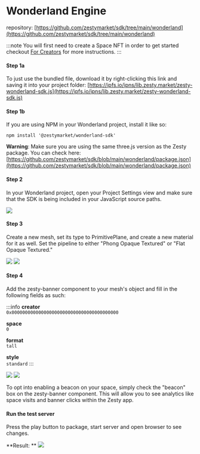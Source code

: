 # Wonderland Engine

repository: [https://github.com/zestymarket/sdk/tree/main/wonderland](https://github.com/zestymarket/sdk/tree/main/wonderland)

:::note
You will first need to create a Space NFT in order to get started checkout [For Creators](../../create-space.md) for more instructions.
:::


#### Step 1a

To just use the bundled file, download it by right-clicking this link and saving it into your project folder: [https://ipfs.io/ipns/lib.zesty.market/zesty-wonderland-sdk.js](https://ipfs.io/ipns/lib.zesty.market/zesty-wonderland-sdk.js)

#### Step 1b

If you are using NPM in your Wonderland project, install it like so:

```
npm install '@zestymarket/wonderland-sdk'
```

**Warning**: Make sure you are using the same three.js version as the Zesty package. You can check here: [https://github.com/zestymarket/sdk/blob/main/wonderland/package.json](https://github.com/zestymarket/sdk/blob/main/wonderland/package.json)

#### Step 2

In your Wonderland project, open your Project Settings view and make sure that the SDK is being included in your JavaScript source paths.

![](https://i.imgur.com/cINXHxv.png)


#### Step 3

Create a new mesh, set its type to PrimitivePlane, and create a new material for it as well. Set the pipeline to either "Phong Opaque Textured" or "Flat Opaque Textured."

![](https://i.imgur.com/kwO2Uam.png)
![](https://i.imgur.com/PIZmivx.png)

#### Step 4

Add the zesty-banner component to your mesh's object and fill in the following fields as such:

:::info
**creator**\
`0x0000000000000000000000000000000000000000`

**space**\
`0`

**format**\
`tall`

**style**\
`standard`
:::

![](https://i.imgur.com/BXMonQ9.png)
![](https://i.imgur.com/20BQWXh.png)

To opt into enabling a beacon on your space, simply check the "beacon" box on the zesty-banner component. This will allow you to see analytics like space visits and banner clicks within the Zesty app.

#### Run the test server

Press the play button to package, start server and open browser to see changes.

**Result:
**
![](https://i.imgur.com/37HqMbN.png)